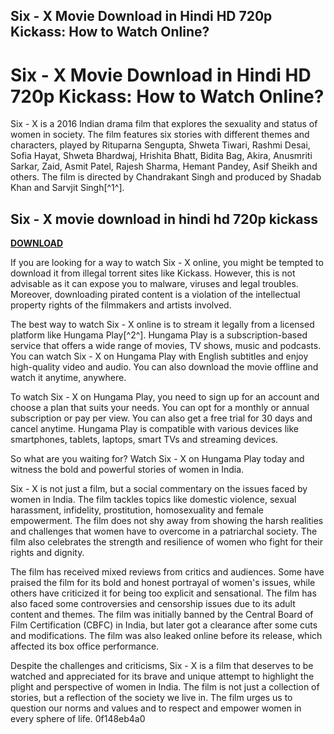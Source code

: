 ## Six - X Movie Download in Hindi HD 720p Kickass: How to Watch Online?

  
# Six - X Movie Download in Hindi HD 720p Kickass: How to Watch Online?
 
Six - X is a 2016 Indian drama film that explores the sexuality and status of women in society. The film features six stories with different themes and characters, played by Rituparna Sengupta, Shweta Tiwari, Rashmi Desai, Sofia Hayat, Shweta Bhardwaj, Hrishita Bhatt, Bidita Bag, Akira, Anusmriti Sarkar, Zaid, Asmit Patel, Rajesh Sharma, Hemant Pandey, Asif Sheikh and others. The film is directed by Chandrakant Singh and produced by Shadab Khan and Sarvjit Singh[^1^].
 
## Six - X movie download in hindi hd 720p kickass


[**DOWNLOAD**](https://www.google.com/url?q=https%3A%2F%2Fcinurl.com%2F2tKEwT&sa=D&sntz=1&usg=AOvVaw231e_w_VG4vxj0PHSYPF2G)

 
If you are looking for a way to watch Six - X online, you might be tempted to download it from illegal torrent sites like Kickass. However, this is not advisable as it can expose you to malware, viruses and legal troubles. Moreover, downloading pirated content is a violation of the intellectual property rights of the filmmakers and artists involved.
 
The best way to watch Six - X online is to stream it legally from a licensed platform like Hungama Play[^2^]. Hungama Play is a subscription-based service that offers a wide range of movies, TV shows, music and podcasts. You can watch Six - X on Hungama Play with English subtitles and enjoy high-quality video and audio. You can also download the movie offline and watch it anytime, anywhere.
 
To watch Six - X on Hungama Play, you need to sign up for an account and choose a plan that suits your needs. You can opt for a monthly or annual subscription or pay per view. You can also get a free trial for 30 days and cancel anytime. Hungama Play is compatible with various devices like smartphones, tablets, laptops, smart TVs and streaming devices.
 
So what are you waiting for? Watch Six - X on Hungama Play today and witness the bold and powerful stories of women in India.
  
Six - X is not just a film, but a social commentary on the issues faced by women in India. The film tackles topics like domestic violence, sexual harassment, infidelity, prostitution, homosexuality and female empowerment. The film does not shy away from showing the harsh realities and challenges that women have to overcome in a patriarchal society. The film also celebrates the strength and resilience of women who fight for their rights and dignity.
 
The film has received mixed reviews from critics and audiences. Some have praised the film for its bold and honest portrayal of women's issues, while others have criticized it for being too explicit and sensational. The film has also faced some controversies and censorship issues due to its adult content and themes. The film was initially banned by the Central Board of Film Certification (CBFC) in India, but later got a clearance after some cuts and modifications. The film was also leaked online before its release, which affected its box office performance.
 
Despite the challenges and criticisms, Six - X is a film that deserves to be watched and appreciated for its brave and unique attempt to highlight the plight and perspective of women in India. The film is not just a collection of stories, but a reflection of the society we live in. The film urges us to question our norms and values and to respect and empower women in every sphere of life.
 0f148eb4a0
